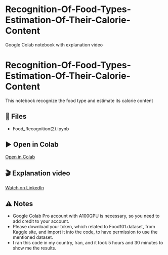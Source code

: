 # Recognition-Of-Food-Types-Estimation-Of-Their-Calorie-Content
Google Colab notebook with explanation video

# Recognition-Of-Food-Types-Estimation-Of-Their-Calorie-Content

This notebook recognize the food type and estimate its calorie content

## 📂 Files
- Food_Recognition(2).ipynb

## ▶️ Open in Colab
[Open in Colab](https://colab.research.google.com/github/katayoontech-spec/Recognition-Of-Food-Types-Estimation-Of-Their-Calorie-Content/blob/main/Food_Recognition%20(2).ipynb)

## 🎬 Explanation video
[Watch on LinkedIn](https://www.linkedin.com/feed/update/urn:li:activity:7386385099535228928/)

## ⚠️ Notes
- Google Colab Pro account with A100GPU is necessary, so you need to add credit to your account.
- Please download your token, which related to Food101.dataset, from Kaggle site, and import it into the code, to have permission to use the mentioned dataset.
- I ran this code in my country, Iran, and it took 5 hours and 30 minutes to show me the results.
